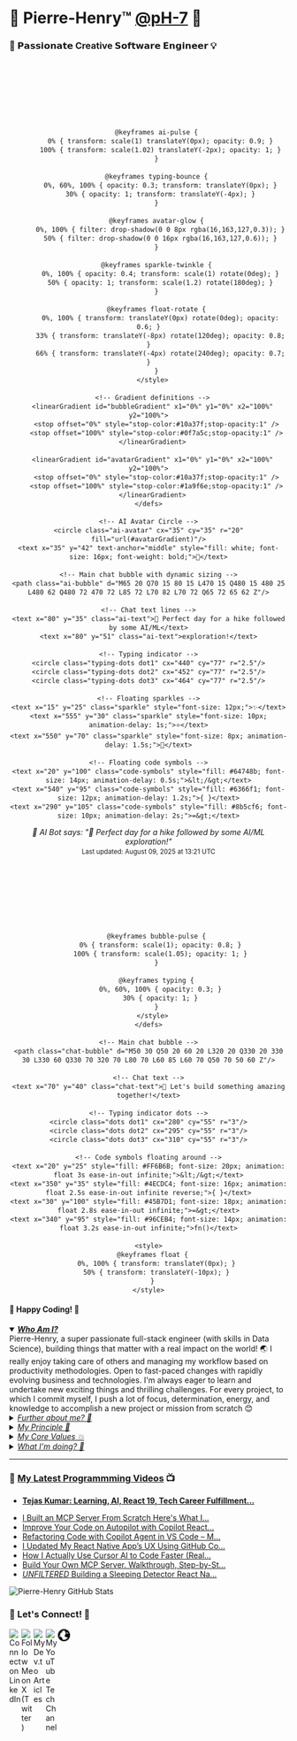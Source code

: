 # 👑 Pierre-Henry™ [@pH-7](https://github.com/pH-7?tab=repositories) 🤖


### 🎡 𝗣𝗮𝘀𝘀𝗶𝗼𝗻𝗮𝘁𝗲 Creative 𝗦𝗼𝗳𝘁𝘄𝗮𝗿𝗲 𝗘𝗻𝗴𝗶𝗻𝗲𝗲𝗿 💡

<!-- DYNAMIC_CHAT:START -->
<div align="center">
  <svg width="580" height="120" viewBox="0 0 580 120" xmlns="http://www.w3.org/2000/svg">
    <!-- Enhanced ChatGPT-style bubble animation -->
    <defs>
      <style>
        .ai-bubble {
          fill: url(#bubbleGradient);
          filter: drop-shadow(0 4px 8px rgba(0,0,0,0.1));
          animation: ai-pulse 3s ease-in-out infinite alternate;
        }
        .ai-text {
          fill: white;
          font-family: 'SF Pro Display', -apple-system, BlinkMacSystemFont, 'Segoe UI', sans-serif;
          font-size: 13px;
          font-weight: 500;
        }
        .typing-dots {
          fill: rgba(255,255,255,0.8);
          animation: typing-bounce 1.8s infinite;
        }
        .dot1 { animation-delay: 0s; }
        .dot2 { animation-delay: 0.3s; }
        .dot3 { animation-delay: 0.6s; }
        .ai-avatar {
          fill: #10a37f;
          animation: avatar-glow 4s ease-in-out infinite;
        }
        .sparkle {
          fill: #6366f1;
          animation: sparkle-twinkle 2s ease-in-out infinite;
        }
        .code-symbols {
          font-family: 'Fira Code', 'JetBrains Mono', monospace;
          font-weight: bold;
          animation: float-rotate 6s ease-in-out infinite;
        }

        @keyframes ai-pulse {
          0% { transform: scale(1) translateY(0px); opacity: 0.9; }
          100% { transform: scale(1.02) translateY(-2px); opacity: 1; }
        }

        @keyframes typing-bounce {
          0%, 60%, 100% { opacity: 0.3; transform: translateY(0px); }
          30% { opacity: 1; transform: translateY(-4px); }
        }

        @keyframes avatar-glow {
          0%, 100% { filter: drop-shadow(0 0 8px rgba(16,163,127,0.3)); }
          50% { filter: drop-shadow(0 0 16px rgba(16,163,127,0.6)); }
        }

        @keyframes sparkle-twinkle {
          0%, 100% { opacity: 0.4; transform: scale(1) rotate(0deg); }
          50% { opacity: 1; transform: scale(1.2) rotate(180deg); }
        }

        @keyframes float-rotate {
          0%, 100% { transform: translateY(0px) rotate(0deg); opacity: 0.6; }
          33% { transform: translateY(-8px) rotate(120deg); opacity: 0.8; }
          66% { transform: translateY(-4px) rotate(240deg); opacity: 0.7; }
        }
      </style>

      <!-- Gradient definitions -->
      <linearGradient id="bubbleGradient" x1="0%" y1="0%" x2="100%" y2="100%">
        <stop offset="0%" style="stop-color:#10a37f;stop-opacity:1" />
        <stop offset="100%" style="stop-color:#0f7a5c;stop-opacity:1" />
      </linearGradient>

      <linearGradient id="avatarGradient" x1="0%" y1="0%" x2="100%" y2="100%">
        <stop offset="0%" style="stop-color:#10a37f;stop-opacity:1" />
        <stop offset="100%" style="stop-color:#1a9f6e;stop-opacity:1" />
      </linearGradient>
    </defs>

    <!-- AI Avatar Circle -->
    <circle class="ai-avatar" cx="35" cy="35" r="20" fill="url(#avatarGradient)"/>
    <text x="35" y="42" text-anchor="middle" style="fill: white; font-size: 16px; font-weight: bold;">🤖</text>

    <!-- Main chat bubble with dynamic sizing -->
    <path class="ai-bubble" d="M65 20 Q70 15 80 15 L470 15 Q480 15 480 25 L480 62 Q480 72 470 72 L85 72 L70 82 L70 72 Q65 72 65 62 Z"/>

    <!-- Chat text lines -->
    <text x="80" y="35" class="ai-text">🥾 Perfect day for a hike followed by some AI/ML</text>
    <text x="80" y="51" class="ai-text">exploration!</text>

    <!-- Typing indicator -->
    <circle class="typing-dots dot1" cx="440" cy="77" r="2.5"/>
    <circle class="typing-dots dot2" cx="452" cy="77" r="2.5"/>
    <circle class="typing-dots dot3" cx="464" cy="77" r="2.5"/>

    <!-- Floating sparkles -->
    <text x="15" y="25" class="sparkle" style="font-size: 12px;">✨</text>
    <text x="555" y="30" class="sparkle" style="font-size: 10px; animation-delay: 1s;">⭐</text>
    <text x="550" y="70" class="sparkle" style="font-size: 8px; animation-delay: 1.5s;">💫</text>

    <!-- Floating code symbols -->
    <text x="20" y="100" class="code-symbols" style="fill: #64748b; font-size: 14px; animation-delay: 0.5s;">&lt;/&gt;</text>
    <text x="540" y="95" class="code-symbols" style="fill: #6366f1; font-size: 12px; animation-delay: 1.2s;">{ }</text>
    <text x="290" y="105" class="code-symbols" style="fill: #8b5cf6; font-size: 10px; animation-delay: 2s;">=&gt;</text>
  </svg>
</div>

<div align="center">
  <em>🤖 AI Bot says: "🥾 Perfect day for a hike followed by some AI/ML exploration!"</em><br>
  <small>Last updated: August 09, 2025 at 13:21 UTC</small>
</div>
<!-- DYNAMIC_CHAT:END -->

<div align="center">
  <svg width="400" height="120" viewBox="0 0 400 120" xmlns="http://www.w3.org/2000/svg">
    <!-- Chat bubble animation -->
    <defs>
      <style>
        .chat-bubble {
          fill: #4A90E2;
          animation: bubble-pulse 2s ease-in-out infinite alternate;
        }
        .chat-text {
          fill: white;
          font-family: 'Arial', sans-serif;
          font-size: 12px;
          font-weight: bold;
        }
        .dots {
          fill: white;
          animation: typing 1.5s infinite;
        }
        .dot1 { animation-delay: 0s; }
        .dot2 { animation-delay: 0.2s; }
        .dot3 { animation-delay: 0.4s; }

        @keyframes bubble-pulse {
          0% { transform: scale(1); opacity: 0.8; }
          100% { transform: scale(1.05); opacity: 1; }
        }

        @keyframes typing {
          0%, 60%, 100% { opacity: 0.3; }
          30% { opacity: 1; }
        }
      </style>
    </defs>

    <!-- Main chat bubble -->
    <path class="chat-bubble" d="M50 30 Q50 20 60 20 L320 20 Q330 20 330 30 L330 60 Q330 70 320 70 L80 70 L60 85 L60 70 Q50 70 50 60 Z"/>

    <!-- Chat text -->
    <text x="70" y="40" class="chat-text">💬 Let's build something amazing together!</text>

    <!-- Typing indicator dots -->
    <circle class="dots dot1" cx="280" cy="55" r="3"/>
    <circle class="dots dot2" cx="295" cy="55" r="3"/>
    <circle class="dots dot3" cx="310" cy="55" r="3"/>

    <!-- Code symbols floating around -->
    <text x="20" y="25" style="fill: #FF6B6B; font-size: 20px; animation: float 3s ease-in-out infinite;">&lt;/&gt;</text>
    <text x="350" y="35" style="fill: #4ECDC4; font-size: 16px; animation: float 2.5s ease-in-out infinite reverse;">{ }</text>
    <text x="30" y="100" style="fill: #45B7D1; font-size: 18px; animation: float 2.8s ease-in-out infinite;">=&gt;</text>
    <text x="340" y="95" style="fill: #96CEB4; font-size: 14px; animation: float 3.2s ease-in-out infinite;">fn()</text>

    <style>
      @keyframes float {
        0%, 100% { transform: translateY(0px); }
        50% { transform: translateY(-10px); }
      }
    </style>
  </svg>
</div>

#### 🏁 Happy Coding! 🤗

<details open><summary><ins><strong><em>Who Am I?</em></strong></ins></summary>
  Pierre-Henry, a super passionate full-stack engineer (with skills in Data Science), building things that matter with a real impact on the world! 🌏 I really enjoy taking care of others and managing my workflow based on productivity methodologies. Open to fast-paced changes with rapidly evolving business and technologies. I'm always eager to learn and undertake new exciting things and thrilling challenges. For every project, to which I commit myself, I push a lot of focus, determination, energy, and knowledge to accomplish a new project or mission from scratch 😊
</details>

<details><summary><ins><em>Further about me? 🤔</em></ins></summary>
  <p>👉 <strong><a href="https://pierrehenry.be">PierreHenry.BE</a></strong> 🏁</p>
  <p>
    <img alt="Pierre-Henry Soria, GitHub Readme Streak Stats" src="https://github-readme-streak-stats.herokuapp.com?user=pH-7" />
  </p> 
</details>

<details><summary><ins><em>My Principle 🎂</em></ins></summary>
  <em>🧠 Never Stop Learning &amp; Researching! 🚀</em>
  
  ```mermaid
  journey
    title 🌞 My Daily Routine 🏆
    section Breakfast
      TypeScript: 5
    section Lunch
      React: 5
    section Dinner
      IntegrationTests: 5
  ```
</details>

<details><summary><ins><em>My Core Values 💥</em></ins></summary>

✅ **Enthusiastic and Highly Passionate** engineer.

✅ **Experience building complex and scalable applications**, online communities, SaaS and modern CMS from scratch.

✅ **Strong knowledge in design patterns** (GRASP, Factory, Strategy, Observer, DI, ADR, MVC, ...).

✅ **Clean Code, DRY and SOLID principles** are second nature to me.

✅ **Give lots of focus, perseverance, and knowledge** to accomplish as best I can a new project from scratch.

✅ **Passion for writing secure, testable and scalable applications**, following the best coding practices.

✅ **Growth mindset**, I always tend to see mistakes as "learning experiences & continuous improvements" for myself, and those around me.

✅ **Love sharing** knowledge and helping others.

✅ **As a lifelong learner, learning is my core value**. Developing new skills on a daily basis is essential to me.

✅ **Working with Agile** methodologies such as Scrum and Kanban.

</details>

<details><summary><ins><em>What I'm doing? 💪</em></ins></summary>

✔️ Coding <a href="https://pierrehenry.be/realtime-github-activity.html" target="_blank" rel="noopener">exciting projects</a> 🥳

✔️ Writing interesting articles on <a href="https://pierrewriter.com">PierreWriter</a> 📝

✔️ Drinking coffes/teas ☕️ and eating vegetarian healthy food 🥕

✔️ Listening to information Podcasts and Audible 🎧 while walking/hiking 🐾

✔️ Keeping myself up-to-date with the latest programming methodologies and concepts (thanks to amazing video courses I regularly purchase 🤗).

</details>

---

### 🎉 [My Latest Programmming Videos](https://www.youtube.com/@pH7Programming/videos) 📺

- **[Tejas Kumar: Learning, AI, React 19, Tech Career Fulfillment...](https://www.youtube.com/watch?v=K3SR37pIzVs)**
<!-- YOUTUBE:START -->
- [I Built an MCP Server From Scratch   Here&#39;s What I...](https://www.youtube.com/watch?v=VL3lYdHmW2Y)
- [Improve Your Code on Autopilot with Copilot React...](https://www.youtube.com/watch?v=swTfw4tP0nY)
- [Refactoring Code with Copilot Agent in VS Code – M...](https://www.youtube.com/watch?v=UPcF-uGer3Y)
- [I Updated My React Native App’s UX Using GitHub Co...](https://www.youtube.com/watch?v=10LxN1033uU)
- [How I Actually Use Cursor AI to Code Faster &lpar;Real...](https://www.youtube.com/watch?v=rgKH8vCzpyI)
- [Build Your Own MCP Server. Walkthrough, Step-by-St...](https://www.youtube.com/watch?v=DEaSz8kVPH8)
- [*UNFILTERED* Building a Sleeping Detector React Na...](https://www.youtube.com/watch?v=xvVn5nb1ow0)
<!-- YOUTUBE:END -->


![Pierre-Henry GitHub Stats](https://github-readme-stats.vercel.app/api?username=pH-7&show_icons=true&include_all_commits=true)


### 👋 Let's Connect! 🤗

[<img align="left" alt="Connect on LinkedIn" width="22px" src="https://cdn.jsdelivr.net/npm/simple-icons@v11/icons/linkedin.svg" />][linkedin-url]
[<img align="left" alt="Follow Me on X (Twitter)" width="22px" src="https://cdn.jsdelivr.net/npm/simple-icons@11/icons/x.svg" />][twitter-url]
[<img align="left" alt="My Dev.to Articles" width="22px" src="https://cdn.jsdelivr.net/npm/simple-icons@v11/icons/devdotto.svg" />][dev-url]
[<img align="left" alt="My YouTube Tech Channel" width="22px" src="https://cdn.jsdelivr.net/npm/simple-icons@v11/icons/youtube.svg" />][youtube-url]
[<img align="left" alt="PierreHenry's" width="22px" src="https://raw.githubusercontent.com/iconic/open-iconic/master/svg/globe.svg" />][author-url]


<!-- GitHub's Markdown reference links -->
[linkedin-url]: https://www.linkedin.com/in/ph7enry/
[twitter-url]: https://x.com/phenrysay
[dev-url]: https://dev.to/pierre/
[youtube-url]: https://www.youtube.com/channel/UCGqLuT0upPiocwYSnnmqt2g
[author-url]: https://pierrehenry.be
